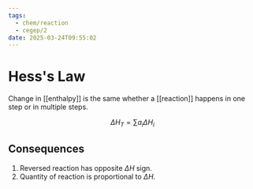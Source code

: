 ```yaml
---
tags:
  - chem/reaction
  - cegep/2
date: 2025-03-24T09:55:02
---
```


# Hess's Law

Change in [[enthalpy]] is the same whether a [[reaction]] happens in one step or in multiple steps.

$$
\Delta H_T = \sum a_i\Delta H_i
$$

## Consequences

1. Reversed reaction has opposite $\Delta H$ sign.
2. Quantity of reaction is proportional to $\Delta H$.
